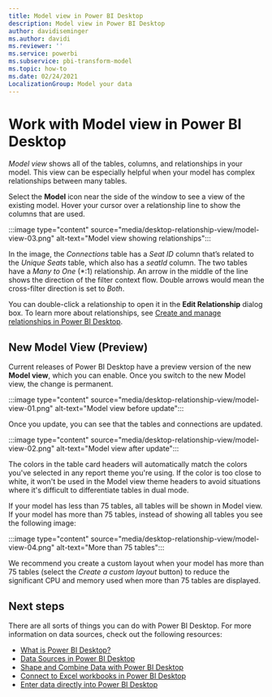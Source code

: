 ```yaml
---
title: Model view in Power BI Desktop
description: Model view in Power BI Desktop
author: davidiseminger
ms.author: davidi
ms.reviewer: ''
ms.service: powerbi
ms.subservice: pbi-transform-model
ms.topic: how-to
ms.date: 02/24/2021
LocalizationGroup: Model your data
---
```

# Work with Model view in Power BI Desktop

*Model view* shows all of the tables, columns, and relationships in your model. This view can be especially helpful when your model has complex relationships between many tables.

Select the **Model** icon near the side of the window to see a view of the existing model. Hover your cursor over a relationship line to show the columns that are used.

:::image type="content" source="media/desktop-relationship-view/model-view-03.png" alt-text="Model view showing relationships":::

In the image, the *Connections* table has a *Seat ID* column that’s related to the *Unique Seats* table, which also has a *seatId* column. The two tables have a *Many to One* (\*:1) relationship. An arrow in the middle of the line shows the direction of the filter context flow. Double arrows would mean the cross-filter direction is set to *Both*.

You can double-click a relationship to open it in the **Edit Relationship** dialog box. To learn more about relationships, see [Create and manage relationships in Power BI Desktop](desktop-create-and-manage-relationships.md).


## New Model View (Preview)

Current releases of Power BI Desktop have a preview version of the new **Model view**, which you can enable. Once you switch to the new Model view, the change is permanent.

:::image type="content" source="media/desktop-relationship-view/model-view-01.png" alt-text="Model view before update":::

Once you update, you can see that the tables and connections are updated.

:::image type="content" source="media/desktop-relationship-view/model-view-02.png" alt-text="Model view after update":::

The colors in the table card headers will automatically match the colors you've selected in any report theme you're using. If the color is too close to white, it won't be used in the Model view theme headers to avoid situations where it's difficult to differentiate tables in dual mode.

If your model has less than 75 tables, all tables will be shown in Model view. If your model has more than 75 tables, instead of showing all tables you see the following image:

:::image type="content" source="media/desktop-relationship-view/model-view-04.png" alt-text="More than 75 tables":::

We recommend you create a custom layout when your model has more than 75 tables (select the *Create a custom layout* button) to reduce the significant CPU and memory used when more than 75 tables are displayed.

## Next steps
There are all sorts of things you can do with Power BI Desktop. For more information on data sources, check out the following resources:

* [What is Power BI Desktop?](../fundamentals/desktop-what-is-desktop.md)
* [Data Sources in Power BI Desktop](../connect-data/desktop-data-sources.md)
* [Shape and Combine Data with Power BI Desktop](../connect-data/desktop-shape-and-combine-data.md)
* [Connect to Excel workbooks in Power BI Desktop](../connect-data/desktop-connect-excel.md)   
* [Enter data directly into Power BI Desktop](../connect-data/desktop-enter-data-directly-into-desktop.md)   

